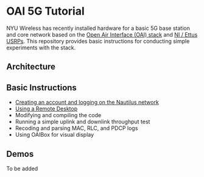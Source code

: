 # OAI 5G Tutorial

NYU Wireless has recently installed hardware for a basic 5G base station and core network based on the [Open Air Interface (OAI) stack](https://gitlab.eurecom.fr/oai/openairinterface5g) and [NI / Ettus USRPs](https://kb.ettus.com/OAI_Reference_Architecture_for_5G_and_6G_Research_with_USRP).  This repository provides basic instructions for conducting simple experiments with the stack.

## Architecture

## Basic Instructions 
*  [Creating an account and logging on the Nautilus network](./docs/login.md)
*  [Using a Remote Desktop](./docs/chromeremote.md)
*  Modifying and compiling the code
*  Running a simple uplink and downlink throughput test
*  Recoding and parsing MAC, RLC, and PDCP logs
*  Using OAIBox for visual display

## Demos
To be added

